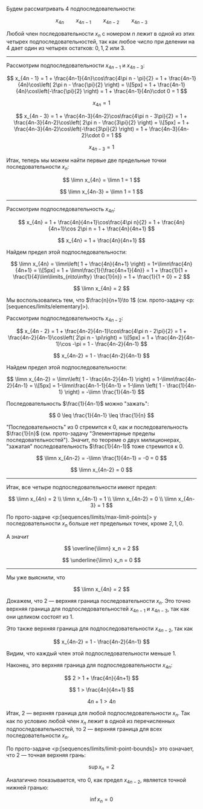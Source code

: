 Будем рассматривать 4 подпоследовательности:

$$ x_{4n} \qquad x_{4n-1} \qquad x_{4n-2} \qquad x_{4n-3} $$

Любой член последовательности $x_n$ с номером $n$ лежит в одной из этих четырех подпоследовательностей, так как
любое число при делении на $4$ дает один из четырех остатков: $0, 1, 2$ или $3$.

---

Рассмотрим подпоследовательности $x_{4n-1}$ и $x_{4n-3}$:

$$
    x_{4n - 1} = 1 + \frac{4n-1}{4n}\cos\frac{4\pi n - \pi}{2} = 1 + \frac{4n-1}{4n}\cos\left( 2\pi n - \frac{\pi}{2} \right) =
    \\[5px]
    = 1 + \frac{4n-1}{4n}\cos\left(-\frac{\pi}{2} \right) = 1 + \frac{4n-1}{4n}\cdot 0 = 1
$$

$$ x_{4n} = 1 $$

$$
    x_{4n - 3} = 1 + \frac{4n-3}{4n-2}\cos\frac{4\pi n - 3\pi}{2} = 1 + \frac{4n-3}{4n-2}\cos\left( 2\pi n - \frac{3\pi}{2} \right) =
    \\[5px]
    = 1 + \frac{4n-3}{4n-2}\cos\left(-\frac{3\pi}{2} \right) = 1 + \frac{4n-3}{4n-2}\cdot 0 = 1
$$

$$ x_{4n-3} = 1 $$

Итак, теперь мы можем найти первые две предельные точки последовательности $x_n$:

$$ \limn x_{4n} = \limn 1 = 1 $$

$$ \limn x_{4n-3} = \limn 1 = 1 $$

---

Рассмотрим подпоследовательность $x_{4n}$:

$$ x_{4n} = 1 + \frac{4n}{4n+1}\cos\frac{4\pi n}{2} = 1 + \frac{4n}{4n+1}\cos 2\pi n = 1 + \frac{4n}{4n+1} $$

$$ x_{4n} = 1 + \frac{4n}{4n+1} $$

Найдем предел этой подпоследовательности:

$$
    \limn x_{4n} = \limn\left( 1 + \frac{4n}{4n+1} \right) = 1+\limn\frac{4n}{4n+1} =
    \\[5px]
    = 1 + \limn\frac{1}{\frac{4n+1}{4n}} = 1 + \frac{1}{1 + \frac{1}{4}\lim\limits_{n\to\infty} \frac{1}{n}} = 1 + \frac{1}{1 + 0} = 2
$$

$$ \limn x_{4n} = 2 $$

Мы воспользовались тем, что $\frac{n}{n+1}\to 1$ (см. прото-задачу <p:[sequences/limits/elementary]>).

Рассмотрим подпоследовательность $x_{4n-2}$:

$$
    x_{4n - 2} = 1 + \frac{4n-2}{4n-1}\cos\frac{4\pi n - 2\pi}{2} = 1 + \frac{4n-2}{4n-1}\cos\left( 2\pi n - \pi\right) =
    \\[5px]
    = 1 + \frac{4n-2}{4n-1}\cos -\pi = 1 - \frac{4n-2}{4n-1}
$$

$$ x_{4n-2} = 1 - \frac{4n-2}{4n-1} $$

Найдем предел этой подпоследовательности:

$$
    \limn x_{4n-2} = \limn\left( 1 - \frac{4n-2}{4n-1} \right) = 1-\limn\frac{4n-2}{4n-1} =
    \\[5px]
    = 1-\limn\frac{4n-1-1}{4n-1} = 1-\limn \left( 1 - \frac{1}{4n-1} \right) = -\limn \frac{1}{4n-1}
$$

Последовательность $\frac{1}{4n-1}$ можно "зажать":

$$ 0 \leq \frac{1}{4n-1} \leq \frac{1}{n} $$

"Последовательность" из $0$ стремится к $0$, как и последовательность $\frac{1}{n}$ (см. прото-задачу "Элементарные пределы последовательностей"). Значит,
по теореме о двух милиционерах, "зажатая" последовательность $\frac{1}{4n-1}$ тоже стремится к $0$.

$$ \limn x_{4n-2} = -\limn \frac{1}{4n-1} = -0 = 0 $$

$$ \limn x_{4n-2} = 0 $$

---

Итак, все четыре подпоследовательности имеют предел:

$$
    \limn x_{4n} = 2
    \\
    \limn x_{4n-1} = 1
    \\
    \limn x_{4n-2} = 0
    \\
    \limn x_{4n-3} = 1
$$

По прото-задаче <p:[sequences/limits/max-limit-points]> у последовательности $x_n$ больше нет предельных точек, кроме $2, 1, 0$.

А значит

$$ \overline{\limn} x_n = 2 $$

$$ \underline{\limn} x_n = 0 $$

---

Мы уже выяснили, что

$$ \limn x_{4n} = 2 $$

Докажем, что $2$ — верхняя граница последовательности $x_n$.
Это точно верхняя граница для подпоследовательностей $x_{4n-1}$ и $x_{4n-3}$, так как они целиком состоят из $1$.

Это также верхняя граница для подпоследовательности $x_{4n-2}$, так как

$$ x_{4n-2} = 1 - \frac{4n-2}{4n-1} $$

Видим, что каждый член этой подпоследовательности меньше $1$.

Наконец, это верхняя граница для подпоследовательности $x_{4n}$:

$$ 2 > 1 + \frac{4n}{4n+1} $$

$$ 1 > \frac{4n}{4n+1} $$

$$ 4n+1 > 4n  $$

Итак, $2$ — верхняя граница для любой подпоследовательности $x_n$. Так как по условию любой член $x_n$ лежит в одной из перечисленных подпоследовательностей,
то $2$ — верхняя граница для всех последовательности $x_n$.

По прото-задаче <p:[sequences/limits/limit-point-bounds]> это означает, что $2$ — точная верхняя грань:

$$ \sup x_n = 2 $$

Аналагично показывается, что $0$, как предел $x_{4n-2}$, является точной нижней гранью:

$$ \inf x_n = 0 $$